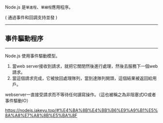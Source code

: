 Node.js 是`單進程`、`單線程`應用程序。

( 通過事件和回調支持並發 )

---

## 事件驅動程序

---
Node.js 使用事件驅動模型。

1. 當web server接收到請求，就把它關閉然後進行處理，然後去服務下一個web請求。
2. 當這個請求完成，它被放回處理隊列，當到達隊列開頭，這個結果被返回給用戶。

webserver一直接受請求而不等待任何讀寫操作。（這也被稱之為非阻塞式IO或者事件驅動IO）

https://nodejs.jakeyu.top/#%E4%BA%8B%E4%BB%B6%E9%A9%B1%E5%8A%A8%E7%A8%8B%E5%BA%8F